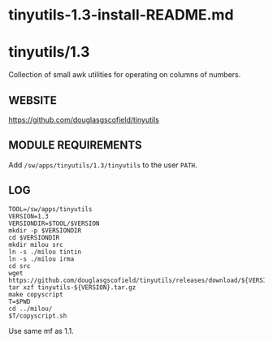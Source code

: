# tinyutils-1.3-install-README.md

tinyutils/1.3
=============

Collection of small awk utilities for operating on columns of numbers.


WEBSITE
-------

<https://github.com/douglasgscofield/tinyutils>


MODULE REQUIREMENTS
-------------------

Add `/sw/apps/tinyutils/1.3/tinyutils` to the user `PATH`.


LOG
---

    TOOL=/sw/apps/tinyutils
    VERSION=1.3
    VERSIONDIR=$TOOL/$VERSION
    mkdir -p $VERSIONDIR
    cd $VERSIONDIR
    mkdir milou src
    ln -s ./milou tintin
    ln -s ./milou irma
    cd src
    wget https://github.com/douglasgscofield/tinyutils/releases/download/${VERSION}/tinyutils-${VERSION}.tar.gz
    tar xzf tinyutils-${VERSION}.tar.gz 
    make copyscript
    T=$PWD
    cd ../milou/
    $T/copyscript.sh

Use same mf as 1.1.

